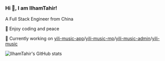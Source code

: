 

### Hi 👋, I am IlhamTahir!

A Full Stack Engineer from China

📝 Enjoy coding and peace

🔭 Currently working on [yili-music-app](https://github.com/programmer-yili/yili-music-app)/[yili-music-mp](https://github.com/programmer-yili/yili-music-mp)/[yili-music-admin](https://github.com/programmer-yili/yili-music-admin)/[yili-music](https://github.com/programmer-yili/yili-music)

![IlhamTahir's GitHub stats](https://github-readme-stats.vercel.app/api?username=IlhamTahir&count_private=true&theme=dark)
